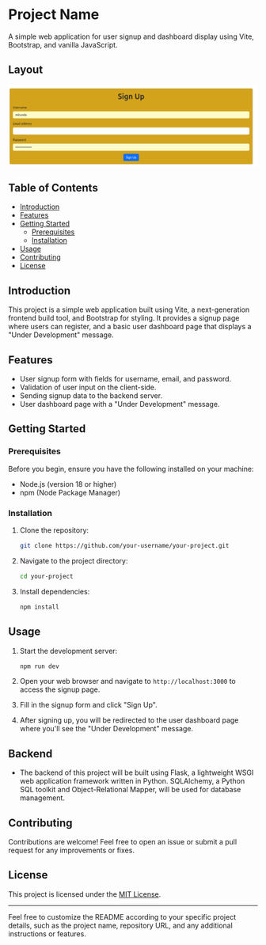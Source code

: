 # Project Name

A simple web application for user signup and dashboard display using Vite, Bootstrap, and vanilla JavaScript.

## Layout
![alt text](image.png)

## Table of Contents

- [Introduction](#introduction)
- [Features](#features)
- [Getting Started](#getting-started)
  - [Prerequisites](#prerequisites)
  - [Installation](#installation)
- [Usage](#usage)
- [Contributing](#contributing)
- [License](#license)

## Introduction

This project is a simple web application built using Vite, a next-generation frontend build tool, and Bootstrap for styling. It provides a signup page where users can register, and a basic user dashboard page that displays a "Under Development" message.

## Features

- User signup form with fields for username, email, and password.
- Validation of user input on the client-side.
- Sending signup data to the backend server.
- User dashboard page with a "Under Development" message.

## Getting Started

### Prerequisites

Before you begin, ensure you have the following installed on your machine:

- Node.js (version 18 or higher)
- npm (Node Package Manager)

### Installation

1. Clone the repository:

   ```bash
   git clone https://github.com/your-username/your-project.git
   ```

2. Navigate to the project directory:

   ```bash
   cd your-project
   ```

3. Install dependencies:

   ```bash
   npm install
   ```

## Usage

1. Start the development server:

   ```bash
   npm run dev
   ```

2. Open your web browser and navigate to `http://localhost:3000` to access the signup page.
3. Fill in the signup form and click "Sign Up".
4. After signing up, you will be redirected to the user dashboard page where you'll see the "Under Development" message.

## Backend
- The backend of this project will be built using Flask, a lightweight WSGI web application framework written in Python. SQLAlchemy, a Python SQL toolkit and Object-Relational Mapper, will be used for database management.

## Contributing

Contributions are welcome! Feel free to open an issue or submit a pull request for any improvements or fixes.

## License

This project is licensed under the [MIT License](LICENSE).

---

Feel free to customize the README according to your specific project details, such as the project name, repository URL, and any additional instructions or features.